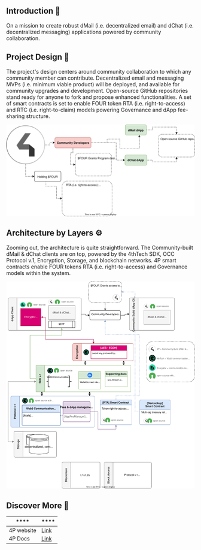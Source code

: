 ## Introduction 👋

On a mission to create robust dMail (i.e. decentralized email) and dChat (i.e. decentralized messaging) applications powered by community collaboration.

## Project Design 🎨

The project's design centers around community collaboration to which any community member can contribute. Decentralized email and messaging MVPs (i.e. minimum viable product) will be deployed, and available for community upgrades and development. Open-source GitHub repositories stand ready for anyone to fork and propose enhanced functionalities. A set of smart contracts is set to enable FOUR token RTA (i.e. right-to-access) and RTC (i.e. right-to-claim) models powering Governance and dApp fee-sharing structure.

![project design](https://github.com/4P-project/static-assets/blob/5613359ce5dcd76250b566c5aec8de254f1f7b20/image/4P-project-design.svg)

## Architecture by Layers ⚙

Zooming out, the architecture is quite straightforward. The Community-built dMail & dChat clients are on top, powered by the 4thTech SDK, OCC Protocol v.1, Encryption, Storage, and blockchain networks. 4P smart contracts enable FOUR tokens RTA (i.e. right-to-access) and Governance models within the system.

![architecture](https://github.com/4P-project/static-assets/blob/1c107209e868af999ba9b5e7828687ae0e84e152/image/4P-infrastructural-layer-schematic.svg)

## Discover More 📑

| ****          | **** | 
|---------------|---------|
| 4P website    | [Link](https://the4thpillar.io/)     |
| 4P Docs | [Link](https://docs.the4thpillar.io/)     |

<!--

**Here are some ideas to get you started:**

🙋‍♀️ A short introduction - what is your organization all about?
🌈 Contribution guidelines - how can the community get involved?
👩‍💻 Useful resources - where can the community find your docs? Is there anything else the community should know?
🍿 Fun facts - what does your team eat for breakfast?
🧙 Remember, you can do mighty things with the power of [Markdown](https://docs.github.com/github/writing-on-github/getting-started-with-writing-and-formatting-on-github/basic-writing-and-formatting-syntax)
-->
